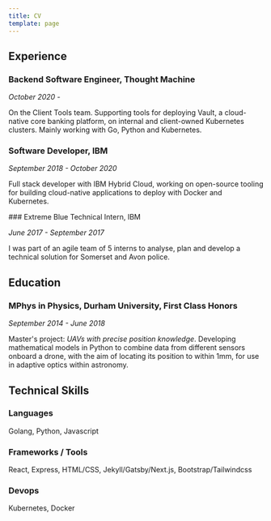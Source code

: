 ```yaml
---
title: CV
template: page
---
```


## Experience

### Backend Software Engineer, Thought Machine

*October 2020 -*

On the Client Tools team. Supporting tools for deploying Vault, a cloud-native core banking platform, on internal and client-owned Kubernetes clusters.
Mainly working with Go, Python and Kubernetes.

<!-- - Building and supporting the Node.js containers which are deployed into a user's cluster.
- Developing React UI components to visualise micro-service performance.
- Implementing a Golang CLI as an interface to the product.
- Using Test Driven Development with Mocha, Jest and Go testing libraries to deliver features across the products. -->

### Software Developer, IBM

*September 2018 - October 2020*

Full stack developer with IBM Hybrid Cloud, working on open-source tooling for building cloud-native applications to deploy with Docker and Kubernetes.

<!-- - Building and supporting the Node.js containers which are deployed into a user's cluster.
- Developing React UI components to visualise micro-service performance.
- Implementing a Golang CLI as an interface to the product.
- Using Test Driven Development with Mocha, Jest and Go testing libraries to deliver features across the products. -->

### Extreme Blue Technical Intern, IBM

*June 2017 - September 2017*

I was part of an agile team of 5 interns to analyse, plan and develop a technical solution for Somerset and Avon police.

<!--
- Using IBM Watson APIs to classify police evidence submitted through our Android mobile app into a Cloudant NoSQL database, displayed through a web-app for an analyst.
- Presenting our system to the UK IBM Chief Executive, the Chief of the police constabulary, and at the Extreme Blue European expo in Paris. -->

<!-- #### Previous Experiences

- NCS Program Leader, The Challenge
  > June 2018 - August 2018
- STEM Insight-Program Intern, Teach First
  > March 2017 - April 2017 -->

## Education

### MPhys in Physics, Durham University, First Class Honors

*September 2014 - June 2018*

Master's project: *UAVs with precise position knowledge*.
Developing mathematical models in Python to combine data from different sensors onboard a drone, with the aim of locating its position to within 1mm, for use in adaptive optics within astronomy.

## Technical Skills

### Languages

Golang, Python, Javascript

### Frameworks / Tools

React, Express, HTML/CSS, Jekyll/Gatsby/Next.js, Bootstrap/Tailwindcss

### Devops

Kubernetes, Docker
